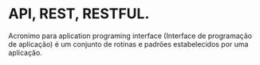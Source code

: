 # API, REST, RESTFUL.

Acronimo para aplication programing interface (Interface de programação de aplicação) é um conjunto de rotinas e padrões estabelecidos por uma aplicação.
